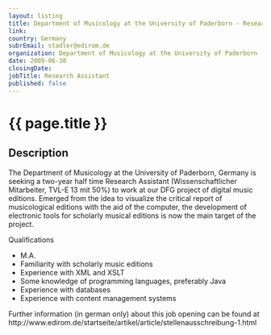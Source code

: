 ```yaml
---
layout: listing
title: Department of Musicology at the University of Paderborn - Research Assistant
link:
country: Germany
subrEmail: stadler@edirom.de
organization: Department of Musicology at the University of Paderborn 
date: 2009-06-30
closingDate: 
jobTitle: Research Assistant
published: false
---
```



# {{ page.title }}

## Description






<p>The Department of Musicology at the University of Paderborn, Germany is seeking a two-year half time Research Assistant (Wissenschaftlicher Mitarbeiter, TVL-E 13 mit 50%) to work at our DFG project of digital music editions.
Emerged from the idea to visualize the critical report of musicological editions with the aid of the computer, the development of electronic tools for scholarly musical editions is now the main target of the project.
</p>

<p>Qualifications
<ul>
<li>M.A.</li>
<li> Familiarity with scholarly music editions</li>
<li>Experience with XML and XSLT</li>
<li>Some knowledge of programming languages, preferably Java</li>
<li>Experience with databases</li>
<li>Experience with content management systems</li>
</ul>
</p>

<p>Further information (in german only) about this job opening can be found at
http://www.edirom.de/startseite/artikel/article/stellenausschreibung-1.html </p>
